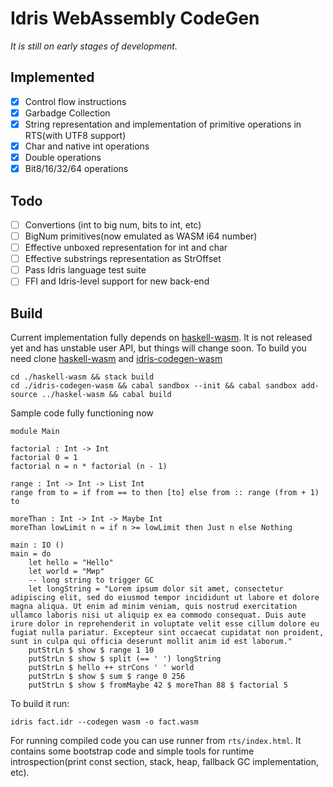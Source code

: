 # Idris WebAssembly CodeGen

*It is still on early stages of development.*

## Implemented
  * [x] Control flow instructions
  * [x] Garbadge Collection
  * [x] String representation and implementation of primitive operations in RTS(with UTF8 support)
  * [x] Char and native int operations
  * [x] Double operations
  * [x] Bit8/16/32/64 operations

## Todo
  * [ ] Convertions (int to big num, bits to int, etc)
  * [ ] BigNum primitives(now emulated as WASM i64 number)
  * [ ] Effective unboxed representation for int and char
  * [ ] Effective substrings representation as StrOffset
  * [ ] Pass Idris language test suite
  * [ ] FFI and Idris-level support for new back-end

## Build
Current implementation fully depends on [haskell-wasm](https://github.com/SPY/haskell-wasm).
It is not released yet and has unstable user API, but things will change soon.
To build you need clone [haskell-wasm](https://github.com/SPY/haskell-wasm) and [idris-codegen-wasm](https://github.com/SPY/idris-codegen-wasm)

```
cd ./haskell-wasm && stack build
cd ./idris-codegen-wasm && cabal sandbox --init && cabal sandbox add-source ../haskel-wasm && cabal build
```

Sample code fully functioning now

```
module Main

factorial : Int -> Int
factorial 0 = 1
factorial n = n * factorial (n - 1)

range : Int -> Int -> List Int
range from to = if from == to then [to] else from :: range (from + 1) to

moreThan : Int -> Int -> Maybe Int
moreThan lowLimit n = if n >= lowLimit then Just n else Nothing

main : IO ()
main = do
    let hello = "Hello"
    let world = "Мир"
    -- long string to trigger GC
    let longString = "Lorem ipsum dolor sit amet, consectetur adipiscing elit, sed do eiusmod tempor incididunt ut labore et dolore magna aliqua. Ut enim ad minim veniam, quis nostrud exercitation ullamco laboris nisi ut aliquip ex ea commodo consequat. Duis aute irure dolor in reprehenderit in voluptate velit esse cillum dolore eu fugiat nulla pariatur. Excepteur sint occaecat cupidatat non proident, sunt in culpa qui officia deserunt mollit anim id est laborum."
    putStrLn $ show $ range 1 10
    putStrLn $ show $ split (== ' ') longString
    putStrLn $ hello ++ strCons ' ' world
    putStrLn $ show $ sum $ range 0 256
    putStrLn $ show $ fromMaybe 42 $ moreThan 88 $ factorial 5
```

To build it run:
```
idris fact.idr --codegen wasm -o fact.wasm
```

For running compiled code you can use runner from `rts/index.html`. It contains some bootstrap code and simple tools for runtime introspection(print const section, stack, heap, fallback GC implementation, etc).